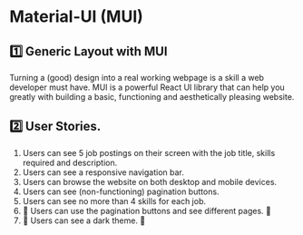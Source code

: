 #

# Material-UI (MUI)

## 1️⃣ Generic Layout with MUI

Turning a (good) design into a real working webpage is a skill a web developer must have. MUI is a powerful React UI library that can help you greatly with building a basic, functioning and aesthetically pleasing website.

## 2️⃣ User Stories.

1. Users can see 5 job postings on their screen with the job title, skills required and description.
2. Users can see a responsive navigation bar.
3. Users can browse the website on both desktop and mobile devices.
4. Users can see (non-functioning) pagination buttons.
5. Users can see no more than 4 skills for each job.
6. 🚀 Users can use the pagination buttons and see different pages. 🚀
7. 🚀 Users can see a dark theme. 🚀
